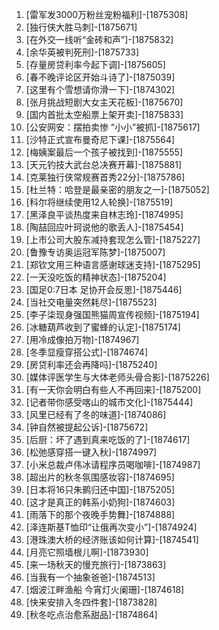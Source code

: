 
1. [雷军发3000万粉丝宠粉福利]-[1875308]
1. [独行侠大胜马刺]-[1875671]
1. [在外交一线听“金砖和声”]-[1875832]
1. [余华英被判死刑]-[1875733]
1. [存量房贷利率今起下调]-[1875605]
1. [春不晚评论区开始斗诗了]-[1875039]
1. [这里有个雪想请你滑一下]-[1874302]
1. [张月挑战短剧大女主天花板]-[1875670]
1. [国内首批太空船票上架开卖]-[1875833]
1. [公安网安：摆拍卖惨  “小小”被抓]-[1875617]
1. [沙特正式宣布曼奇尼下课]-[1875564]
1. [梅姨案最后一个孩子被找到]-[1875555]
1. [天元钓技大武台总决赛开幕]-[1875881]
1. [克莱独行侠常规赛首秀22分]-[1875786]
1. [杜兰特：哈登是最亲密的朋友之一]-[1875052]
1. [科尔将继续使用12人轮换]-[1875519]
1. [黑泽良平谈热度来自林志玲]-[1874995]
1. [陶喆回应叶珂说他的歌丢人]-[1875454]
1. [上市公司大股东减持套现怎么管]-[1875227]
1. [鲁豫专访奥运冠军陈梦]-[1875007]
1. [郑钦文用三种语言感谢球迷支持]-[1875295]
1. [一天没吃饭的精神状态]-[1875204]
1. [国足0:7日本 足协开会反思]-[1875446]
1. [当社交电量突然耗尽]-[1875523]
1. [李子柒现身强国熊猫周宣传视频]-[1875194]
1. [冰糖葫芦收到了蜜蜂的认定]-[1875174]
1. [用冷成像拍万物]-[1874967]
1. [冬季显瘦穿搭公式]-[1874674]
1. [房贷利率还会再降吗]-[1875240]
1. [媒体评医学生与大体老师头骨合影]-[1875226]
1. [有一天你会明白有些人不再回来]-[1875200]
1. [记者带你感受喀山的城市文化]-[1875444]
1. [风里已经有了冬的味道]-[1874086]
1. [钟自然被提起公诉]-[1875672]
1. [后厨：坏了遇到真来吃饭的了]-[1874617]
1. [松弛感穿搭一键入秋]-[1874997]
1. [小米总裁卢伟冰请程序员喝咖啡]-[1874987]
1. [超出片的秋冬氛围感妆容]-[1874695]
1. [日本将16只朱鹮归还中国]-[1875205]
1. [这才是真正的韩系小奶狗]-[1874603]
1. [雨落下的那个夜晚手势舞]-[1874888]
1. [泽连斯基T恤印“让俄再次变小”]-[1874924]
1. [港珠澳大桥的经济账该如何计算]-[1874541]
1. [月亮它照墙根儿啊]-[1873930]
1. [来一场秋天的慢充旅行]-[1873863]
1. [当我有一个抽象爸爸]-[1874513]
1. [烟波江畔渔船 今宵灯火阑珊]-[1874618]
1. [快来安排入冬四件套]-[1873828]
1. [秋冬吃点治愈系甜品]-[1874864]